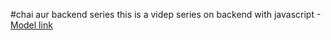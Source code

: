 #chai aur backend series
this is a videp series on backend with javascript
-[Model link](https://app.eraser.io/workspace/YtPqZ1VogxGy1jzIDkzj)
